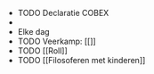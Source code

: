 - TODO Declaratie COBEX
-
- Elke dag
- TODO Veerkamp: [[]]
- TODO [[Roll]]
- TODO [[Filosoferen met kinderen]]